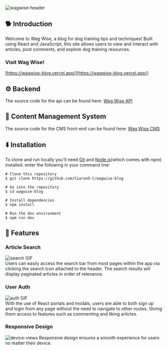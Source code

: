 
![wagwise-header](https://github.com/user-attachments/assets/c0db8458-1332-41d2-adbe-1d8c3ad83791)

## 🐕 Introduction
Welcome to Wag Wise, a blog for dog training tips and techniques! Built using React and JavaScript, this site allows users to view and interact with articles, post comments, and explore dog training resources.
### Visit Wag Wise!
[https://wagwise-blog.vercel.app/](https://wagwise-blog.vercel.app/)

## ⚙️ Backend
The source code for the api can be found here: [Wag Wise API](https://github.com/CiaranO-C/WagWise)
## 🔧 Content Management System 
The source code for the CMS front-end can be found here: [Wag Wise CMS](https://github.com/CiaranO-C/wagwise-cms)
## ⬇️ Installation
To clone and run locally you'll need [Git](https://git-scm.com) and [Node.js](https://nodejs.org/en/download/package-manager)(which comes with npm) installed.
enter the following in your command line:
```
# Clone this repository
$ git clone https://github.com/CiaranO-C/wagwise-blog

# Go into the repository
$ cd wagwise-blog

# Install dependencies
$ npm install

# Run the dev environment
$ npm run dev
```
## 🔎 Features
### Article Search
![search GIF](https://i.giphy.com/media/v1.Y2lkPTc5MGI3NjExYXNjYzA2Z2Y5cGdrOWZwMDhpY2Z5M2IyOW1pcmZoZ2V0cGJkajgxaSZlcD12MV9pbnRlcm5hbF9naWZfYnlfaWQmY3Q9Zw/cuAoY8RARLHCp1mvkV/giphy.gif)  
Users can easily access the search bar from most pages within the app via clicking the search icon attached to the header. The search results will display paginated articles in order of relevance.  
### User Auth
![auth GIF](https://i.giphy.com/media/v1.Y2lkPTc5MGI3NjExb3luYWw0cG5qdTk4bzZtaXliNTBkdmdtOXd3OG5hc2VoOTY0OWR1ZyZlcD12MV9pbnRlcm5hbF9naWZfYnlfaWQmY3Q9Zw/wwx54aVzwFlL5CHgXN/giphy.gif)  
With the use of React portals and modals, users are able to both sign up and login from any page without the need to navigate to other routes. Giving them access to features such as commenting and liking articles.  
### Responsive Design  
![device-views](https://github.com/user-attachments/assets/0e584c26-9cca-4df6-8a3f-4a9404ad0fad)
Responsive design ensures a smooth experience for users no matter their device.  
